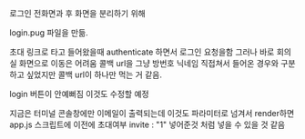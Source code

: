 로그인 전화면과 후 화면을 분리하기 위해

login.pug 파일을 만듦.

초대 링크로 타고 들어왔을때 authenticate 하면서 로그인 요청을함
그러나 바로 회의실 화면으로 이동은 어려움
콜백 url을 그냥 방번호 닉네임 직접쳐서 들어온 경우와 구분하고 싶었지만 콜백 url이 하나만 먹는 거 같음.

login 버튼이 안예뻐짐 이것도 수정할 예정

지금은 터미널 콘솔창에만 이메일이 출력되는데
이것도 파라미터로 넘겨서 render하면app.js 스크립트에 이전에 초대여부 invite : "1" 넣어준것 처럼 넣을 수 있을 것 같음 
